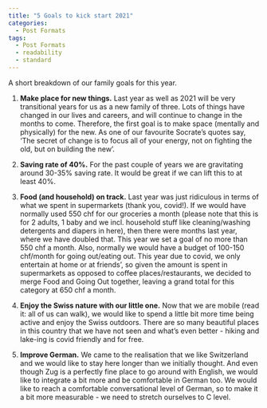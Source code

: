 ```yaml
---
title: "5 Goals to kick start 2021"
categories:
  - Post Formats
tags:
  - Post Formats
  - readability
  - standard
---
```




A short breakdown of our family goals for this year.

1. **Make place for new things.** Last year as well as 2021 will be very transitional years for us as a new family of three. Lots of things have changed in our lives and careers, and will continue to change in the months to come. Therefore, the first goal is to make space (mentally and physically) for the new. As one of our favourite Socrate’s quotes say, ‘The secret of change is to focus all of your energy, not on fighting the old, but on building the new’. 

2. **Saving rate of 40%.**  For the past couple of years we are gravitating around 30-35% saving rate. It would be great if we can lift this to at least 40%. 

3. **Food (and household) on track.** Last year was just ridiculous in terms of what we spent in supermarkets (thank you, covid!). If we would have normally used 550 chf for our groceries a month (please note that this is for 2 adults, 1 baby and we incl. household stuff like cleaning/washing detergents and diapers in here), then there were months last year, where we have doubled that. This year we set a goal of no more than 550 chf a month. Also, normally we would have a budget of 100-150 chf/month for going out/eating out. This year due to covid, we only entertain at home or at friends’, so given the amount is spent in supermarkets as opposed to coffee places/restaurants, we decided to merge Food and Going Out together, leaving a grand total for this category at 650 chf a month.

4. **Enjoy the Swiss nature with our little one.** Now that we are mobile (read it: all of us can walk), we would like to spend a little bit more time being active and enjoy the Swiss outdoors. There are so many beautiful places in this country that we have not seen and what’s even better - hiking and lake-ing is covid friendly and for free.

5. **Improve German.** We came to the realisation that we like Switzerland and we would like to stay here longer than we initially thought. And even though Zug is a perfectly fine place to go around with English, we would like to integrate a bit more and be comfortable in German too. We would like to reach a comfortable conversational level of German, so to make it a bit more measurable - we need to stretch ourselves to C level.
